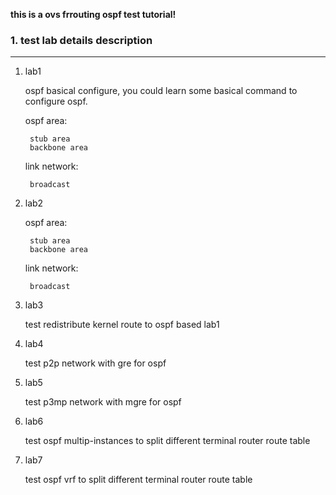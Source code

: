 **this is a ovs frrouting ospf test tutorial!**

### 1. test lab details description
-----------------------------------

1. lab1

    ospf basical configure, you could learn some basical command to configure ospf.

    ospf area:
        
        stub area
        backbone area
    link network:

        broadcast
2. lab2

    ospf area:
        
        stub area
        backbone area
    link network:

        broadcast

3. lab3

    test redistribute kernel route to ospf based lab1

3. lab4

    test p2p network with gre for ospf

4. lab5

    test p3mp network with mgre for ospf

5. lab6
   
   test ospf multip-instances to split different terminal router route table

6. lab7
 
   test ospf vrf to split different terminal router route table